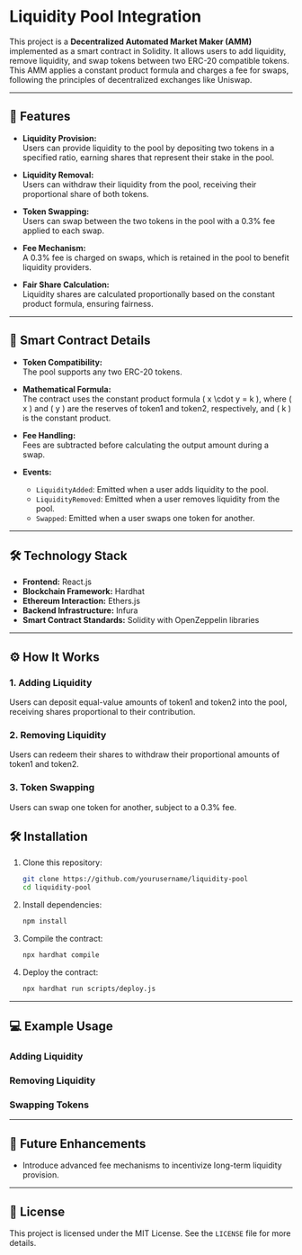 # Liquidity Pool Integration 

This project is a **Decentralized Automated Market Maker (AMM)** implemented as a smart contract in Solidity. It allows users to add liquidity, remove liquidity, and swap tokens between two ERC-20 compatible tokens. This AMM applies a constant product formula and charges a fee for swaps, following the principles of decentralized exchanges like Uniswap.

---

## 🚀 Features

- **Liquidity Provision:**  
  Users can provide liquidity to the pool by depositing two tokens in a specified ratio, earning shares that represent their stake in the pool.

- **Liquidity Removal:**  
  Users can withdraw their liquidity from the pool, receiving their proportional share of both tokens.

- **Token Swapping:**  
  Users can swap between the two tokens in the pool with a 0.3% fee applied to each swap.

- **Fee Mechanism:**  
  A 0.3% fee is charged on swaps, which is retained in the pool to benefit liquidity providers.

- **Fair Share Calculation:**  
  Liquidity shares are calculated proportionally based on the constant product formula, ensuring fairness.

---

## 📝 Smart Contract Details

- **Token Compatibility:**  
  The pool supports any two ERC-20 tokens.

- **Mathematical Formula:**  
  The contract uses the constant product formula \( x \cdot y = k \), where \( x \) and \( y \) are the reserves of token1 and token2, respectively, and \( k \) is the constant product.

- **Fee Handling:**  
  Fees are subtracted before calculating the output amount during a swap.

- **Events:**
  - `LiquidityAdded`: Emitted when a user adds liquidity to the pool.
  - `LiquidityRemoved`: Emitted when a user removes liquidity from the pool.
  - `Swapped`: Emitted when a user swaps one token for another.

---

## 🛠️ Technology Stack

- **Frontend:** React.js
- **Blockchain Framework:** Hardhat
- **Ethereum Interaction:** Ethers.js
- **Backend Infrastructure:** Infura
- **Smart Contract Standards:** Solidity with OpenZeppelin libraries

---

## ⚙️ How It Works

### 1. Adding Liquidity
Users can deposit equal-value amounts of token1 and token2 into the pool, receiving shares proportional to their contribution.

### 2. Removing Liquidity
Users can redeem their shares to withdraw their proportional amounts of token1 and token2.

### 3. Token Swapping
Users can swap one token for another, subject to a 0.3% fee.



## 🛠️ Installation

1. Clone this repository:
   ```bash
   git clone https://github.com/yourusername/liquidity-pool
   cd liquidity-pool
   ```

2. Install dependencies:
   ```bash
   npm install
   ```

3. Compile the contract:
   ```bash
   npx hardhat compile
   ```

4. Deploy the contract:
   ```bash
   npx hardhat run scripts/deploy.js
   ```

---

## 💻 Example Usage

### Adding Liquidity
### Removing Liquidity
### Swapping Tokens


---

## 🌟 Future Enhancements

- Introduce advanced fee mechanisms to incentivize long-term liquidity provision.


---

## 🪪 License

This project is licensed under the MIT License. See the `LICENSE` file for more details.
